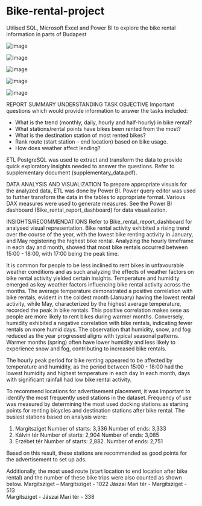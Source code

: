 # Bike-rental-project
Utilised SQL, Microsoft Excel and Power BI to explore the bike rental information in parts of Budapest


![image](https://github.com/Orinamhe/Bike-rental-project/assets/153821560/ab5f3478-2bf1-41a3-afe0-ec564fe46120)

![image](https://github.com/Orinamhe/Bike-rental-project/assets/153821560/fd5283a4-5d28-4aef-972a-d5328ec48a6e)

![image](https://github.com/Orinamhe/Bike-rental-project/assets/153821560/af251dcd-7f5e-4958-bdfa-ff5d0f742666)

![image](https://github.com/Orinamhe/Bike-rental-project/assets/153821560/98facbb0-15c9-4663-a0e2-12964e305a38)

![image](https://github.com/Orinamhe/Bike-rental-project/assets/153821560/6657e52d-2129-42ad-8500-6ffeea2efef9)




REPORT SUMMARY
UNDERSTANDING TASK OBJECTIVE
Important questions which would provide information to answer the tasks included:
-	What is the trend (monthly, daily, hourly and half-hourly) in bike rental?
-	What stations/rental points have bikes been rented from the most? 
-	What is the destination station of most rented bikes?
-	Rank route (start station – end location) based on bike usage.
-	How does weather affect lending? 

ETL
PostgreSQL was used to extract and transform the data to provide quick exploratory insights needed to answer the questions. Refer to supplementary document (supplementary_data.pdf). 

DATA ANALYSIS AND VISUALIZATION
To prepare appropriate visuals for the analyzed data, ETL was done by Power BI. Power query editor was used to further transform the data in the tables to appropriate format. Various DAX measures were used to generate measures. See the Power BI dashboard (Bike_rental_report_dashboard) for data visualization.

INSIGHTS/RECOMMENDATIONS
Refer to Bike_rental_report_dashboard for analysed visual representation.
Bike rental activity exhibited a rising trend over the course of the year, with the lowest bike renting activity in January, and May registering the highest bike rental. Analyzing the hourly timeframe in each day and month, showed that most bike rentals occurred between 15:00 - 18:00, with 17:00 being the peak time.

It is common for people to be less inclined to rent bikes in unfavourable weather conditions and as such analyzing the effects of weather factors on bike rental activity yielded certain insights.  Temperature and humidity emerged as key weather factors influencing bike rental activity across the months. The average temperature demonstrated a positive correlation with bike rentals, evident in the coldest month (January) having the lowest rental activity, while May, characterized by the highest average temperature, recorded the peak in bike rentals. This positive correlation makes sese as people are more likely to rent bikes during warmer months.
 Conversely, humidity exhibited a negative correlation with bike rentals, indicating fewer rentals on more humid days. The observation that humidity, snow, and fog reduced as the year progressed aligns with typical seasonal patterns. Warmer months (spring) often have lower humidity and less likely to experience snow and fog, contributing to increased bike rentals.

The hourly peak period for bike renting appeared to be affected by temperature and humidity, as the period between 15:00 - 18:00 had the lowest humidity and highest temperature in each day In each month, days with significant rainfall had low bike rental activity.

To recommend locations for advertisement placement, it was important to identify the most frequently used stations in the dataset. Frequency of use was measured by determining the most used docking stations as starting points for renting bicycles and destination stations after bike rental. The busiest stations based on analysis were:
1.	Margitsziget
Number of starts: 3,336
Number of ends: 3,333
2.	Kálvin tér
Number of starts: 2,904
Number of ends: 3,085
3.	Erzébet tér 
Number of starts: 2,882.
Number of ends: 2,751

Based on this result, these stations are recommended as good points for the advertisement to set up ads.

Additionally, the most used route (start location to end location after bike rental) and the number of these bike trips were also counted as shown below.
Margitsziget – Margitsziget      - 1022
Jászai Mari tér -  Margitsziget   - 513	  
Margitsziget  - Jászai Mari tér   - 338


